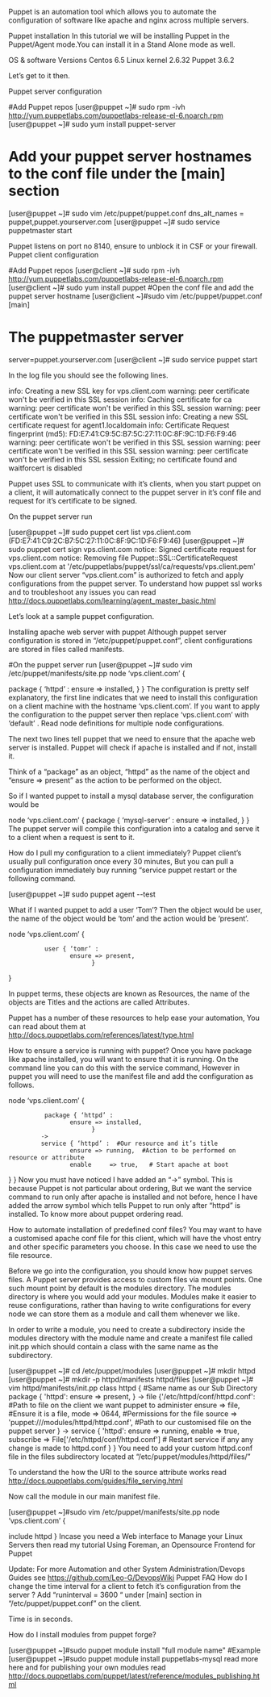 Puppet is an automation tool which allows you to automate the configuration of software like apache and nginx across multiple servers.

Puppet installation
In this tutorial we will be installing Puppet in the Puppet/Agent mode.You can install it in a Stand Alone mode as well.

OS & software Versions
Centos 6.5
Linux kernel 2.6.32
Puppet 3.6.2

Let’s get to it then.

Puppet server configuration

#Add Puppet repos 
[user@puppet ~]# sudo rpm -ivh http://yum.puppetlabs.com/puppetlabs-release-el-6.noarch.rpm
[user@puppet ~]# sudo yum install puppet-server
# Add your puppet server hostnames to the conf file under the [main] section
[user@puppet ~]# sudo vim /etc/puppet/puppet.conf
dns_alt_names = puppet,puppet.yourserver.com
[user@puppet ~]# sudo service puppetmaster start 

Puppet listens on port no 8140, ensure to unblock it in CSF or your firewall.
Puppet client configuration

#Add Puppet repos 
[user@client ~]# sudo rpm -ivh http://yum.puppetlabs.com/puppetlabs-release-el-6.noarch.rpm
[user@client ~]# sudo yum install puppet
#Open the conf file and add the puppet server hostname 
[user@client ~]#sudo vim /etc/puppet/puppet.conf
[main]
# The puppetmaster server
server=puppet.yourserver.com
[user@client ~]# sudo service puppet start

In the log file you should see the following lines.

info: Creating a new SSL key for vps.client.com
warning: peer certificate won't be verified in this SSL session
info: Caching certificate for ca
warning: peer certificate won't be verified in this SSL session
warning: peer certificate won't be verified in this SSL session
info: Creating a new SSL certificate request for agent1.localdomain
info: Certificate Request fingerprint (md5): FD:E7:41:C9:5C:B7:5C:27:11:0C:8F:9C:1D:F6:F9:46
warning: peer certificate won't be verified in this SSL session
warning: peer certificate won't be verified in this SSL session
warning: peer certificate won't be verified in this SSL session
Exiting; no certificate found and waitforcert is disabled

Puppet uses SSL to communicate with it’s clients, when you start puppet on a client, it will automatically connect to the puppet server in it’s conf file and request for it’s certificate to be signed.

On the puppet server run

[user@puppet ~]# sudo  puppet cert list
vps.client.com (FD:E7:41:C9:2C:B7:5C:27:11:0C:8F:9C:1D:F6:F9:46)
[user@puppet ~]# sudo puppet cert sign vps.client.com
notice: Signed certificate request for vps.client.com
notice: Removing file Puppet::SSL::CertificateRequest vps.client.com at '/etc/puppetlabs/puppet/ssl/ca/requests/vps.client.pem'
Now our client server “vps.client.com” is authorized to fetch and apply configurations from the puppet server. To understand how puppet ssl works and to troubleshoot any issues you can read http://docs.puppetlabs.com/learning/agent_master_basic.html

Let’s look at a sample puppet configuration.

Installing apache web server with puppet
Although puppet server configuration is stored in “/etc/puppet/puppet.conf”, client configurations are stored in files called manifests.

#On the puppet server run
[user@puppet ~]# sudo vim /etc/puppet/manifests/site.pp
node ‘vps.client.com’ {
 
 package { ‘httpd’ :
 ensure => installed,
 }
}
The configuration is pretty self explanatory, the first line indicates that we need to install this configuration on a client machine with the hostname ‘vps.client.com’. If you want to apply the configuration to the puppet server then replace ‘vps.client.com’ with ‘default’ .
Read node definitions for multiple node configurations.

The next two lines tell puppet that we need to ensure that the apache web server is installed. Puppet will check if apache is installed and if not, install it.

Think of a “package” as an object, “httpd” as the name of the object and “ensure => present” as the action to be performed on the object.

So if I wanted puppet to install a mysql database server, the configuration would be

node ‘vps.client.com’ {
package { ‘mysql-server’ :
ensure => installed,
}
}
The puppet server will compile this configuration into a catalog and serve it to a client when a request is sent to it.

How do I pull my configuration to a client immediately?
Puppet client’s usually pull configuration once every 30 minutes, But you can pull a configuration immediately buy running “service puppet restart or the following command.

[user@puppet ~]# sudo puppet agent --test

What if I wanted puppet to add a user ‘Tom’?
Then the object would be user, the name of the object would be ‘tom’ and the action would be ‘present’.

node ‘vps.client.com’ {
             
              user { ‘tomr’ :
                     ensure => present,
                           }
}

In puppet terms, these objects are known as Resources, the name of the objects are Titles and the actions are called Attributes.

Puppet has a number of these resources to help ease your automation, You can read about them at http://docs.puppetlabs.com/references/latest/type.html

How to ensure a service is running with puppet?
Once you have package like apache installed, you will want to ensure that it is running. On the command line you can do this with the service command, However in puppet you will need to use the manifest file and add the configuration as follows.

node ‘vps.client.com’ {
             
              package { ‘httpd’ :  
                     ensure => installed, 
                           }
             ->
             service { ‘httpd’ :  #Our resource and it’s title
                     ensure => running,  #Action to be performed on resource or attribute
                     enable     => true,   # Start apache at boot
}
}
Now you must have noticed I have added an “->” symbol. This is because Puppet is not particular about ordering, But we want the service command to run only after apache is installed and not before, hence I have added the arrow symbol which tells Puppet to run only after “httpd” is installed.
To know more about puppet ordering read.

How to automate installation of predefined conf files?
You may want to have a customised apache conf file for this client, which will have the vhost entry and other specific parameters you choose. In this case we need to use the file resource.

Before we go into the configuration, you should know how puppet serves files. A Puppet server provides access to custom files via mount points. One such mount point by default is the modules directory.
The modules directory is where you would add your modules. Modules make it easier to reuse configurations, rather than having to write configurations for every node we can store them as a module and call them whenever we like.

In order to write a module, you need to create a subdirectory inside the modules directory with the module name and create a manifest file called init.pp which should contain a class with the same name as the subdirectory.

[user@puppet ~]# cd /etc/puppet/modules
[user@puppet ~]# mkdir httpd
[user@puppet ~]# mkdir -p httpd/manifests httpd/files
[user@puppet ~]# vim httpd/manifests/init.pp
class httpd { #Same name as our Sub Directory
package { 'httpd':
 ensure => present,
}
 ->
file {'/etc/httpd/conf/httpd.conf': #Path to file on the client we want puppet to administer
 ensure => file, #Ensure it is a file, 
 mode => 0644, #Permissions for the file
 source => 'puppet:///modules/httpd/httpd.conf', #Path to our customised file on the puppet server
 }
->
service { 'httpd':
 ensure => running,
 enable => true,
 subscribe => File['/etc/httpd/conf/httpd.conf'] # Restart service if any any change is made to httpd.conf
}
}
You need to add your custom httpd.conf file in the files subdirectory located at “/etc/puppet/modules/httpd/files/”

To understand the how the URI to the source attribute works read http://docs.puppetlabs.com/guides/file_serving.html

Now call the module in our main manifest file.

[user@puppet ~]#sudo vim /etc/puppet/manifests/site.pp
node ‘vps.client.com’ {
 
 include httpd
}
Incase you need a Web interface to  Manage your Linux Servers then read my tutorial Using Foreman, an Opensource Frontend for Puppet

Update: For more Automation and other System Administration/Devops Guides see https://github.com/Leo-G/DevopsWiki
Puppet FAQ
How do I change the time interval for a client to fetch it’s configuration from the server ?
Add “runinterval = 3600 “ under [main] section in “/etc/puppet/puppet.conf” on the client.

Time is in seconds.

How do I install modules from puppet forge?

[user@puppet ~]#sudo puppet module install "full module name"
#Example
[user@puppet ~]#sudo puppet module install puppetlabs-mysql
read more here and for publishing your own modules read http://docs.puppetlabs.com/puppet/latest/reference/modules_publishing.html
